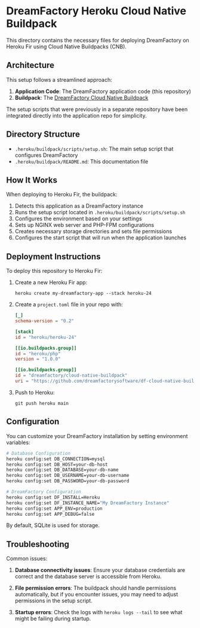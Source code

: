 # DreamFactory Heroku Cloud Native Buildpack

This directory contains the necessary files for deploying DreamFactory on Heroku Fir using Cloud Native Buildpacks (CNB).

## Architecture

This setup follows a streamlined approach:

1. **Application Code**: The DreamFactory application code (this repository)
2. **Buildpack**: The [DreamFactory Cloud Native Buildpack](https://github.com/dreamfactorysoftware/df-cloud-native-buildpack)

The setup scripts that were previously in a separate repository have been integrated directly into the application repo for simplicity.

## Directory Structure

- `.heroku/buildpack/scripts/setup.sh`: The main setup script that configures DreamFactory
- `.heroku/buildpack/README.md`: This documentation file

## How It Works

When deploying to Heroku Fir, the buildpack:

1. Detects this application as a DreamFactory instance
2. Runs the setup script located in `.heroku/buildpack/scripts/setup.sh`
3. Configures the environment based on your settings
4. Sets up NGINX web server and PHP-FPM configurations
5. Creates necessary storage directories and sets file permissions
6. Configures the start script that will run when the application launches

## Deployment Instructions

To deploy this repository to Heroku Fir:

1. Create a new Heroku Fir app:
   ```
   heroku create my-dreamfactory-app --stack heroku-24
   ```

2. Create a `project.toml` file in your repo with:
   ```toml
   [_]
   schema-version = "0.2"
   
   [stack]
   id = "heroku/heroku-24"
   
   [[io.buildpacks.group]]
   id = "heroku/php"
   version = "1.0.0"
   
   [[io.buildpacks.group]]
   id = "dreamfactory/cloud-native-buildpack"
   uri = "https://github.com/dreamfactorysoftware/df-cloud-native-buildpack.git"
   ```

3. Push to Heroku:
   ```
   git push heroku main
   ```

## Configuration

You can customize your DreamFactory installation by setting environment variables:

```bash
# Database Configuration
heroku config:set DB_CONNECTION=mysql
heroku config:set DB_HOST=your-db-host
heroku config:set DB_DATABASE=your-db-name
heroku config:set DB_USERNAME=your-db-username
heroku config:set DB_PASSWORD=your-db-password

# DreamFactory Configuration
heroku config:set DF_INSTALL=Heroku
heroku config:set DF_INSTANCE_NAME="My DreamFactory Instance"
heroku config:set APP_ENV=production
heroku config:set APP_DEBUG=false
```

By default, SQLite is used for storage.

## Troubleshooting

Common issues:

1. **Database connectivity issues**: Ensure your database credentials are correct and the database server is accessible from Heroku.

2. **File permission errors**: The buildpack should handle permissions automatically, but if you encounter issues, you may need to adjust permissions in the setup script.

3. **Startup errors**: Check the logs with `heroku logs --tail` to see what might be failing during startup. 